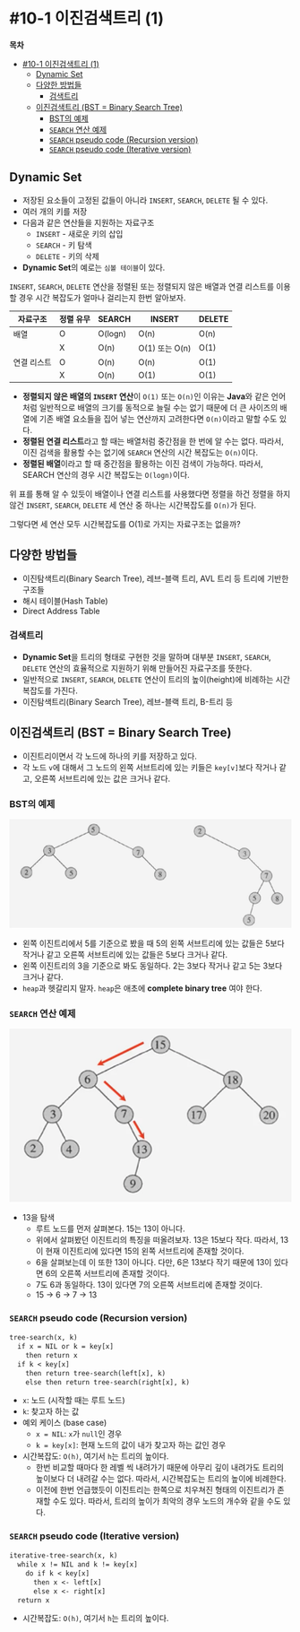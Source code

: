 # #10-1 이진검색트리 (1)

**목차**

- [#10-1 이진검색트리 (1)](#10-1-이진검색트리-1)
  - [Dynamic Set](#dynamic-set)
  - [다양한 방법들](#다양한-방법들)
    - [검색트리](#검색트리)
  - [이진검색트리 (BST = Binary Search Tree)](#이진검색트리-bst--binary-search-tree)
    - [BST의 예제](#bst의-예제)
    - [`SEARCH` 연산 예제](#search-연산-예제)
    - [`SEARCH` pseudo code (Recursion version)](#search-pseudo-code-recursion-version)
    - [`SEARCH` pseudo code (Iterative version)](#search-pseudo-code-iterative-version)

## Dynamic Set

- 저장된 요소들이 고정된 값들이 아니라 `INSERT`, `SEARCH`, `DELETE` 될 수 있다.
- 여러 개의 키를 저장
- 다음과 같은 연산들을 지원하는 자료구조
  - `INSERT` - 새로운 키의 삽입
  - `SEARCH` - 키 탐색
  - `DELETE` - 키의 삭제
- **Dynamic Set**의 예로는 `심볼 테이블`이 있다.

`INSERT`, `SEARCH`, `DELETE` 연산을 정렬된 또는 정렬되지 않은 배열과 연결 리스트를 이용할 경우 시간 복잡도가 얼마나 걸리는지 한번 알아보자.

| 자료구조    | 정렬 유무 | SEARCH  | INSERT         | DELETE |
| ----------- | --------- | ------- | -------------- | ------ |
| 배열        | O         | O(logn) | O(n)           | O(n)   |
|             | X         | O(n)    | O(1) 또는 O(n) | O(1)   |
| 연결 리스트 | O         | O(n)    | O(n)           | O(1)   |
|             | X         | O(n)    | O(1)           | O(1)   |

- **정렬되지 않은 배열의 `INSERT` 연산**이 `O(1)` 또는 `O(n)`인 이유는 **Java**와 같은 언어처럼 일반적으로 배열의 크기를 동적으로 늘릴 수는 없기 때문에 더 큰 사이즈의 배열에 기존 배열 요소들을 집어 넣는 연산까지 고려한다면 `O(n)`이라고 말할 수도 있다.
- **정렬된 연결 리스트**라고 할 때는 배열처럼 중간점을 한 번에 알 수는 없다. 따라서, 이진 검색을 활용할 수는 없기에 `SEARCH` 연산의 시간 복잡도는 `O(n)`이다.
- **정렬된 배열**이라고 할 때 중간점을 활용하는 이진 검색이 가능하다. 따라서, SEARCH 연산의 경우 시간 복잡도는 `O(logn)`이다.

위 표를 통해 알 수 있듯이 배열이나 연결 리스트를 사용했다면 정렬을 하건 정렬을 하지 않건 `INSERT`, `SEARCH`, `DELETE` 세 연산 중 하나는 시간복잡도를 `O(n)`가 된다.

그렇다면 세 연산 모두 시간복잡도를 O(1)로 가지는 자료구조는 없을까?

## 다양한 방법들

- 이진탐색트리(Binary Search Tree), 레브-블랙 트리, AVL 트리 등 트리에 기반한 구조들
- 해시 테이블(Hash Table)
- Direct Address Table

### 검색트리

- **Dynamic Set**을 트리의 형태로 구현한 것을 말하며 대부분 `INSERT`, `SEARCH`, `DELETE` 연산의 효율적으로 지원하기 위해 만들어진 자료구조를 뜻한다.
- 일반적으로 `INSERT`, `SEARCH`, `DELETE` 연산이 트리의 높이(height)에 비례하는 시간복잡도를 가진다.
- 이진탐색트리(Binary Search Tree), 레브-블랙 트리, B-트리 등

## 이진검색트리 (BST = Binary Search Tree)

- 이진트리이면서 각 노드에 하나의 키를 저장하고 있다.
- 각 노드 `v`에 대해서 그 노드의 왼쪽 서브트리에 있는 키들은 `key[v]`보다 작거나 같고, 오른쪽 서브트리에 있는 값은 크거나 같다.

### BST의 예제

<img src="images/1.png" alt="Binary Search Tree 예시" width="600" />

- 왼쪽 이진트리에서 5를 기준으로 봤을 때 5의 왼쪽 서브트리에 있는 값들은 5보다 작거나 같고 오른쪽 서브트리에 있는 값들은 5보다 크거나 같다.
- 왼쪽 이진트리의 3을 기준으로 봐도 동일하다. 2는 3보다 작거나 같고 5는 3보다 크거나 같다.
- `heap`과 헷갈리지 말자. `heap`은 애초에 **complete binary tree** 여야 한다.

### `SEARCH` 연산 예제

<img src="images/2.png" alt="Binary Search Tree의 Search 연산 예시" width="600" />

- 13을 탐색
  - 루트 노드를 먼저 살펴본다. 15는 13이 아니다.
  - 위에서 살펴봤던 이진트리의 특징을 떠올려보자. 13은 15보다 작다. 따라서, 13이 현재 이진트리에 있다면 15의 왼쪽 서브트리에 존재할 것이다.
  - 6을 살펴보는데 이 또한 13이 아니다. 다만, 6은 13보다 작기 때문에 13이 있다면 6의 오른쪽 서브트리에 존재할 것이다.
  - 7도 6과 동일하다. 13이 있다면 7의 오른쪽 서브트리에 존재할 것이다.
  - 15 → 6 → 7 → 13

### `SEARCH` pseudo code (Recursion version)

```
tree-search(x, k)
  if x = NIL or k = key[x]
    then return x
  if k < key[x]
    then return tree-search(left[x], k)
    else then return tree-search(right[x], k)
```

- `x`: 노드 (시작할 때는 루트 노드)
- `k`: 찾고자 하는 값
- 예외 케이스 (base case)
  - `x = NIL`: `x`가 `null`인 경우
  - `k = key[x]`: 현재 노드의 값이 내가 찾고자 하는 값인 경우
- 시간복잡도: `O(h)`, 여기서 `h`는 트리의 높이다.
  - 한번 비교할 때마다 한 레벨 씩 내려가기 때문에 아무리 깊이 내려가도 트리의 높이보다 더 내려갈 수는 없다. 따라서, 시간복잡도는 트리의 높이에 비례한다.
  - 이전에 한번 언급했듯이 이진트리는 한쪽으로 치우쳐진 형태의 이진트리가 존재할 수도 있다. 따라서, 트리의 높이가 최악의 경우 노드의 개수와 같을 수도 있다.

### `SEARCH` pseudo code (Iterative version)

```
iterative-tree-search(x, k)
  while x != NIL and k != key[x]
    do if k < key[x]
      then x <- left[x]
      else x <- right[x]
  return x
```

- 시간복잡도: `O(h)`, 여기서 `h`는 트리의 높이다.
